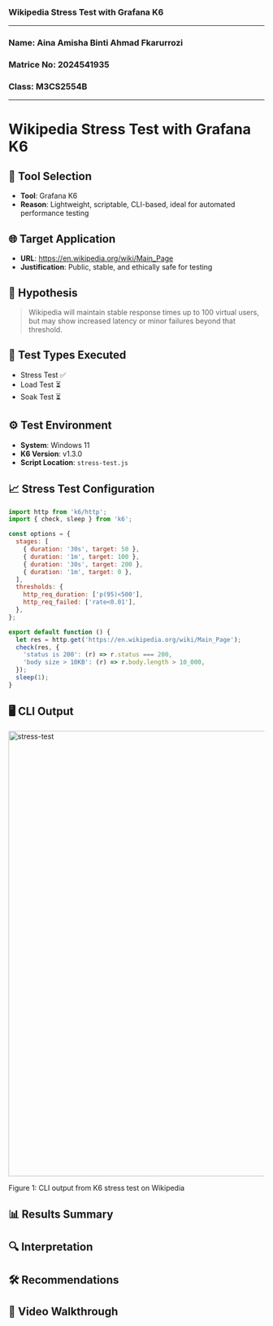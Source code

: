 ### Wikipedia Stress Test with Grafana K6
---
### Name: Aina Amisha Binti Ahmad Fkarurrozi
### Matrice No: 2024541935
### Class: M3CS2554B
---
# Wikipedia Stress Test with Grafana K6

## 🔧 Tool Selection
- **Tool**: Grafana K6
- **Reason**: Lightweight, scriptable, CLI-based, ideal for automated performance testing

## 🌐 Target Application
- **URL**: https://en.wikipedia.org/wiki/Main_Page
- **Justification**: Public, stable, and ethically safe for testing

## 🎯 Hypothesis
> Wikipedia will maintain stable response times up to 100 virtual users, but may show increased latency or minor failures beyond that threshold.

## 🧪 Test Types Executed
- Stress Test ✅
- Load Test ⏳
- Soak Test ⏳

## ⚙️ Test Environment
- **System**: Windows 11
- **K6 Version**: v1.3.0
- **Script Location**: `stress-test.js`

## 📈 Stress Test Configuration
```javascript
import http from 'k6/http';
import { check, sleep } from 'k6';

const options = {
  stages: [
    { duration: '30s', target: 50 },
    { duration: '1m', target: 100 },
    { duration: '30s', target: 200 },
    { duration: '1m', target: 0 },
  ],
  thresholds: {
    http_req_duration: ['p(95)<500'],
    http_req_failed: ['rate<0.01'],
  },
};

export default function () {
  let res = http.get('https://en.wikipedia.org/wiki/Main_Page');
  check(res, {
    'status is 200': (r) => r.status === 200,
    'body size > 10KB': (r) => r.body.length > 10_000,
  });
  sleep(1);
}

```
## 🖥️ CLI Output
<img width="937" height="875" alt="stress-test" src="https://github.com/user-attachments/assets/2ab24c42-8fe5-4db8-b41b-aacb0a388128" />

Figure 1: CLI output from K6 stress test on Wikipedia


## 📊 Results Summary

## 🔍 Interpretation

## 🛠️ Recommendations

## 🎥 Video Walkthrough

